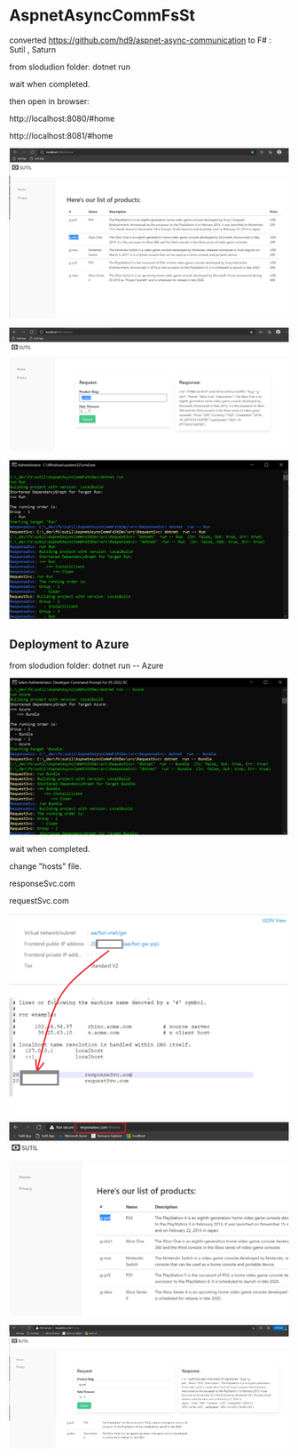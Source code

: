 # AspnetAsyncCommFsSt

converted https://github.com/hd9/aspnet-async-communication to F# : Sutil , Saturn

from slodudion folder:  dotnet run 

wait when completed.

then open in browser:

http://localhost:8080/#home

http://localhost:8081/#home



![](/images/img1.png)


![](/images/img2.png)

![](/images/img3.png)


## Deployment to Azure 

from slodudion folder:  dotnet run -- Azure 

![](/images/img4.png)


wait when completed.

change "hosts" file.

responseSvc.com

requestSvc.com


![](/images/img5.png)

![](/images/img6.png)

![](/images/img7.png)





